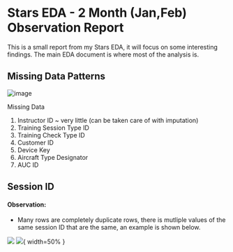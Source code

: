# Stars EDA - 2 Month (Jan,Feb) Observation Report

This is a small report from my Stars EDA, it will focus on some interesting findings. The main EDA document is where most of the analysis is.

## Missing Data Patterns

![image](https://user-images.githubusercontent.com/25378211/118280377-285bcc00-b49a-11eb-9923-d8604f171d6f.png)

Missing Data

1. Instructor ID ~ very little (can be taken care of with imputation)
2. Training Session Type ID
3. Training Check Type ID
4. Customer ID
5. Device Key
6. Aircraft Type Designator
7. AUC ID


## Session ID

#### Observation:

- Many rows are completely duplicate rows, there is mutliple values of the same session ID that are the same, an example is shown below.

![](https://user-images.githubusercontent.com/25378211/118283191-16c7f380-b49d-11eb-8164-463d69230b33.png) ![](https://user-images.githubusercontent.com/25378211/118283233-21828880-b49d-11eb-95a4-5d6f58010776.png){ width=50% }


